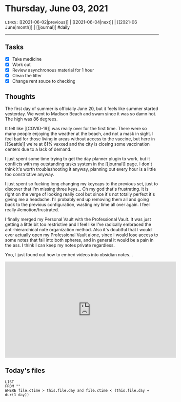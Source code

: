# Thursday, June 03, 2021
`LINKS:` [[2021-06-02|previous]]  | [[2021-06-04|next]] |  [[2021-06 June|month]] | [[journal]]
#daily

---
## Tasks
- [x]  Take medicine
- [x]  Work out
- [x]  Review asynchronous material for 1 hour
- [X]  Clean the litter
- [x]  Change rent souce to checking

## Thoughts
The first day of summer is officially June 20, but it feels like summer started yesterday. We went to Madison Beach and swam since it was so damn hot. The high was 86 degrees. 

It felt like [[COVID-19]] was really over for the first time. There were so many people enjoying the weather at the beach, and not a mask in sight. I feel bad for those living in areas without access to the vaccine, but here in [[Seattle]] we're at 61% vaxxed and the city is closing some vaccination centers due to a lack of demand. 

I just spent some time trying to get the day planner plugin to work, but it conflicts with my outstanding tasks system in the [[journal]] page. I don't think it's worth troubleshooting it anyway, planning out every hour is a little too constrictive anyway.

I just spent so fucking long changing my keycaps to the previous set, just to discover that I'm missing three keys... Oh my god that's frustrating. It is right on the verge of looking really cool but since it's not totally perfect it's giving me a headache. I'll probably end up removing them all and going back to the previous configuration, wasting my time all over again. I feel really #emotion/frustrated. 

I finally merged my Personal Vault with the Professional Vault. It was just getting a little bit too restrictive and I feel like I've radically embraced the anti-hierarchical note organization method. Also it's doubtful that I would ever actually open my Professional Vault alone, since I would lose access to some notes that fall into both spheres, and in general it would be a pain in the ass. I think I can keep my notes private regardless. 

Yoo, I just found out how to embed videos into obsidian notes... 

<center>
<iframe width="560" height="315" src="https://www.youtube.com/embed/dQw4w9WgXcQ" title="YouTube video player" frameborder="0"></iframe>
</center>

## Today's files
```dataview
LIST 
FROM ""
WHERE file.ctime > this.file.day and file.ctime < (this.file.day + dur(1 day))
```